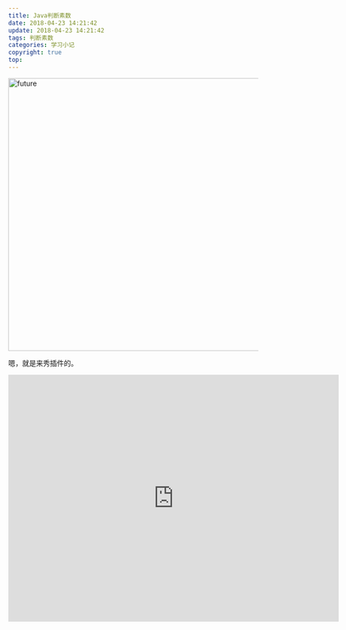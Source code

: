 ```yaml
---
title: Java判断素数
date: 2018-04-23 14:21:42
update: 2018-04-23 14:21:42
tags: 判断素数
categories: 学习小记
copyright: true
top:
---
```

<img src="https://i.loli.net/2019/11/19/CKchVGT6y51XvMU.png" width="550" alt="future">

嗯，就是来秀插件的。

<!-- more -->

<iframe height=498 width=666 src='http://player.youku.com/embed/XMzU1ODc3NDU2NA==' frameborder=0 'allowfullscreen'></iframe>